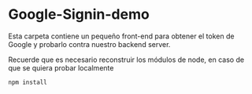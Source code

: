 # Google-Signin-demo

Esta carpeta contiene un pequeño front-end para obtener el token de Google y probarlo contra nuestro backend server.

Recuerde que es necesario reconstruir los módulos de node, en caso de que se quiera probar localmente

```
npm install
```